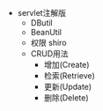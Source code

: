 - servlet注解版
    - DButil
    - BeanUtil
    - 权限 shiro
    - CRUD用法
        - 增加(Create)
        - 检索(Retrieve)
		- 更新(Update)
        - 删除(Delete)